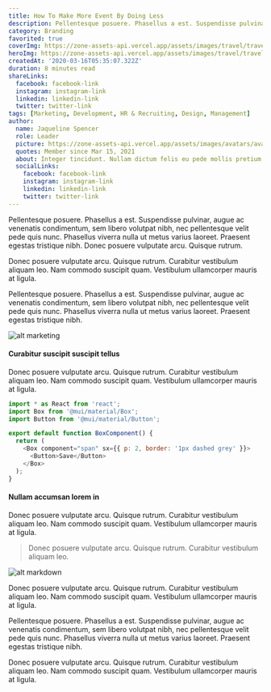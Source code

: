 ```yaml
---
title: How To Make More Event By Doing Less
description: Pellentesque posuere. Phasellus a est. Suspendisse pulvinar, augue ac venenatis condimentum, sem libero volutpat nibh, nec pellentesque velit pede quis nunc.
category: Branding
favorited: true
coverImg: https://zone-assets-api.vercel.app/assets/images/travel/travel_12.jpg
heroImg: https://zone-assets-api.vercel.app/assets/images/travel/travel_hero_3.jpg
createdAt: '2020-03-16T05:35:07.322Z'
duration: 8 minutes read
shareLinks:
  facebook: facebook-link
  instagram: instagram-link
  linkedin: linkedin-link
  twitter: twitter-link
tags: [Marketing, Development, HR & Recruiting, Design, Management]
author:
  name: Jaqueline Spencer
  role: Leader
  picture: https://zone-assets-api.vercel.app/assets/images/avatars/avatar_12.jpg
  quotes: Member since Mar 15, 2021
  about: Integer tincidunt. Nullam dictum felis eu pede mollis pretium. Maecenas ullamcorper, dui et placerat feugiat, eros pede varius nisi, condimentum viverra felis nunc et lorem.
  socialLinks:
    facebook: facebook-link
    instagram: instagram-link
    linkedin: linkedin-link
    twitter: twitter-link
---
```


Pellentesque posuere. Phasellus a est. Suspendisse pulvinar, augue ac venenatis condimentum, sem libero volutpat nibh, nec pellentesque velit pede quis nunc. Phasellus viverra nulla ut metus varius laoreet. Praesent egestas tristique nibh. Donec posuere vulputate arcu. Quisque rutrum.

Donec posuere vulputate arcu. Quisque rutrum. Curabitur vestibulum aliquam leo. Nam commodo suscipit quam. Vestibulum ullamcorper mauris at ligula.

Pellentesque posuere. Phasellus a est. Suspendisse pulvinar, augue ac venenatis condimentum, sem libero volutpat nibh, nec pellentesque velit pede quis nunc. Phasellus viverra nulla ut metus varius laoreet. Praesent egestas tristique nibh.

![alt marketing](https://zone-assets-api.vercel.app/assets/images/travel/travel_8.jpg)

#### Curabitur suscipit suscipit tellus

Donec posuere vulputate arcu. Quisque rutrum. Curabitur vestibulum aliquam leo. Nam commodo suscipit quam. Vestibulum ullamcorper mauris at ligula.

```js
import * as React from 'react';
import Box from '@mui/material/Box';
import Button from '@mui/material/Button';

export default function BoxComponent() {
  return (
    <Box component="span" sx={{ p: 2, border: '1px dashed grey' }}>
      <Button>Save</Button>
    </Box>
  );
}
```

#### Nullam accumsan lorem in

Donec posuere vulputate arcu. Quisque rutrum. Curabitur vestibulum aliquam leo. Nam commodo suscipit quam. Vestibulum ullamcorper mauris at ligula.

> Donec posuere vulputate arcu. Quisque rutrum. Curabitur vestibulum aliquam leo.

![alt markdown](https://zone-assets-api.vercel.app/assets/images/travel/travel_9.jpg)

Donec posuere vulputate arcu. Quisque rutrum. Curabitur vestibulum aliquam leo. Nam commodo suscipit quam. Vestibulum ullamcorper mauris at ligula.

Pellentesque posuere. Phasellus a est. Suspendisse pulvinar, augue ac venenatis condimentum, sem libero volutpat nibh, nec pellentesque velit pede quis nunc. Phasellus viverra nulla ut metus varius laoreet. Praesent egestas tristique nibh.

Donec posuere vulputate arcu. Quisque rutrum. Curabitur vestibulum aliquam leo. Nam commodo suscipit quam. Vestibulum ullamcorper mauris at ligula.
